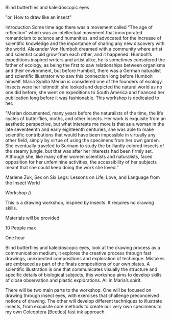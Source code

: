 Blind butterflies and kaleidoscopic eyes

"or, How to draw like an insect"




Introduction
Some time ago there was a movement called “The age of reflection” which was an intellectual movement that
incorporated romanticism to science and humanities. and advocated for the increase of scientific knowledge 
and the importance of sharing any new discovery with the world. Alexander Von Humbolt dreamed with a 
community where artist and scientist could grow from each other, and it happened. Humbolt’s expeditions 
inspired writers and artist alike, he is sometimes considered the father of ecology, as being the first to 
saw relationships between organisms and their environment, but before Humbolt, there was a German naturalist 
and scientific illustrator who saw this connection long before Humbolt himself. Maria Sybilla Merian is 
considered one of the founders of ecology. Insects were her leitmotif, she looked and depicted the natural 
world as no one did before, she went on expeditions to South America and financed her publication long before 
it was fashionable. This workshop is dedicated to her.

“Merian documented, many years before the naturalists of the time, the life cycles of butterflies, moths, and 
other insects. Her work is exquisite from an aesthetic perspective, but what interests me more is that as a 
woman in the late seventeenth and early eighteenth centuries, she was able to make scientific contributions 
that would have been impossible in virtually any other field, simply by virtue of using the specimens from her 
own garden. She eventually traveled to Surinam to study the brilliantly colored insects of the steamy jungle, 
but that was after her interests had been firmly set. Although she, like many other women scientists and 
naturalists, faced opposition for her unfeminine activities, the accessibility of her subjects meant that she 
could keep doing the work she loved.” 

Marlene Zuk, 
Sex on Six Legs: Lessons on Life, Love, and Language from the Insect World



Workshop 
//


This is a drawing workshop, inspired by insects. It requires no drawing skills.

Materials will be provided

10 People max

One hour


Blind butterflies and kaleidoscopic eyes, look at the drawing process as a communication medium, it explores 
the creative process through fast drawings, unexpected compositions and exploration of technique. Mistakes 
are embraced as part of the finals compositions of our own plates. A scientific illustration is one that 
communicates visually the structure and specific details of biological subjects, this workshop aims to 
develop skills of close observation and plastic explorations. All in Maria’s spirit.

There will be two main parts to the workshop. One will be focused on drawing through insect eyes, with 
exercises that challenge preconceived notions of drawing. The other will develop different techniques to 
illustrate insects, from exquisite core methods to create our very own specimens to my own Coleoptera [Beetles] 
fast ink approach.
